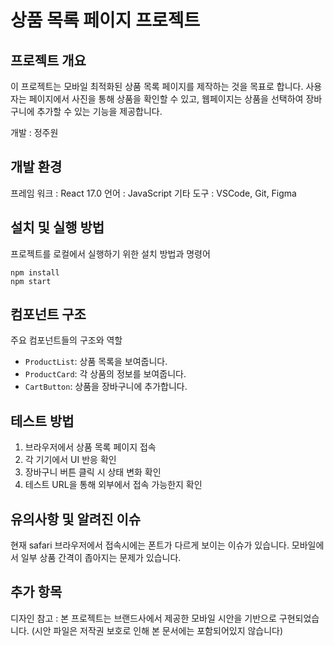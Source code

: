 # 상품 목록 페이지 프로젝트

## 프로젝트 개요

이 프로젝트는 모바일 최적화된 상품 목록 페이지를 제작하는 것을 목표로 합니다. 사용자는 페이지에서 사진을 통해 상품을 확인할 수 있고, 웹페이지는 상품을 선택하여 장바구니에 추가할 수 있는 기능을 제공합니다.

개발 : 정주원

## 개발 환경

프레임 워크 : React 17.0
언어 : JavaScript
기타 도구 : VSCode, Git, Figma

## 설치 및 실행 방법

프로젝트를 로컬에서 실행하기 위한 설치 방법과 명령어

```
npm install
npm start
```

## 컴포넌트 구조

주요 컴포넌트들의 구조와 역할

- `ProductList`: 상품 목록을 보여줍니다.
- `ProductCard`: 각 상품의 정보를 보여줍니다.
- `CartButton`: 상품을 장바구니에 추가합니다.


## 테스트 방법

1. 브라우저에서 상품 목록 페이지 접속
2. 각 기기에서 UI 반응 확인
3. 장바구니 버튼 클릭 시 상태 변화 확인
4. 테스트 URL을 통해 외부에서 접속 가능한지 확인

## 유의사항 및 알려진 이슈

현재 safari 브라우저에서 접속시에는 폰트가 다르게 보이는 이슈가 있습니다.
모바일에서 일부 상품 간격이 좁아지는 문제가 있습니다.

## 추가 항목

디자인 참고 : 본 프로젝트는 브랜드사에서 제공한 모바일 시안을 기반으로 구현되었습니다.
(시안 파일은 저작권 보호로 인해 본 문서에는 포함되어있지 않습니다)


